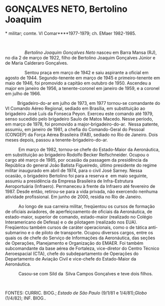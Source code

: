 GONÇALVES NETO, Bertolino Joaquim
=================================

\* militar; comte. VI Comar****1977-1979; ch. EMaer 1982-1985.

 

                *Bertolino Joaquim Gonçalves Neto* nasceu em Barra Mansa
(RJ), no dia 2 de março de 1922, filho de Bertolino Joaquim Gonçalves
Júnior e de Maria Calderaro Gonçalves.

                Sentou praça em março de 1942 e saiu aspirante a oficial
em agosto de 1944. Segundo-tenente em março de 1945 e primeiro-tenente
em maio de 1946, foi promovido a capitão em outubro de 1950. Ascendeu a
major em janeiro de 1956, a tenente-coronel em janeiro de 1959, e a
coronel em julho de 1966.

          Brigadeiro-do-ar em julho de 1973, em 1977 tornou-se
comandante do VI Comando Aéreo Regional, sediado em Brasília, em
substituição ao brigadeiro José Luís da Fonseca Peyon. Exerceu este
comando até 1979, senso sucedido pelo brigadeiro Saulo de Matos Macedo.
Nesse período, em março de 1978, foi promovido a
major-brigadeiro-do-ar.  Nessa patente, assumiu, em janeiro de 1981, a
chefia do Comando-Geral do Pessoal (CONGEP) da Força Aérea Brasileira
(FAB), sediado no Rio de Janeiro. Dois meses depois, passou a
tenente-brigadeiro-do-ar.

           Em março de 1982, tornou-se chefe do Estado-Maior da
Aeronáutica, em substituição ao brigadeiro Rodolfo Becker Reifschneider.
Ocupou o cargo até março de 1985, por ocasião da passagem da presidência
da República do general João Batista Figueiredo, último presidente do
regime militar inaugurado em abril de 1974, para o civil José Sarney.
Nessa ocasião, o brigadeiro Bertolino foi para a reserva e  em maio
seguinte, assumiu a presidência da Empresa Brasileira de Infra-Estrutura
Aeroportuária (Infraero). Permaneceu à frente da Infraero até fevereiro
de 1987. Desde então, retirou-se para a vida privada, não exercendo
nenhuma atividade profissional. Em junho de 2000, residia no Rio de
Janeiro.

           Ao longo de sua carreira militar, freqüentou os cursos de
formação de oficiais aviadores, de aperfeiçoamento de oficiais da
Aeronáutica, de estado-maior, superior de comando, estado-maior
(realizado no Colégio Interamericano de Defesa) e o de pilotagem
(realizado nos EUA). Freqüentou também cursos de caráter operacionais,
como o de tática anti-submarino e o de piloto de transporte. Ocupou
diversos cargos, entre os quais os de chefe do Serviço de Informações da
Aeronáutica, das seções de Operações, Planejamento e Organização do
EMAER. Foi também subcomandante da base aérea de Fortaleza, vice-diretor
do Centro Técnico Aeroespacial (CTA), chefe do subdepartamento de
Operações do Departamento de Aviação Civil e vice-chefe do Estado-Maior
da Aeronáutica.     

           Casou-se com Sild da  Silva Campos Gonçalves e teve dois
filhos.

 

FONTES: CURRIC. BIOG.; *Estado de São Paulo* (9/1/81 e 1/4/81);*Globo*
(1/4/82); INF. BIOG..
